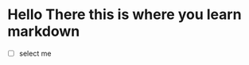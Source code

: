 # Hello There this is where you learn markdown

- [ ] select me
<!--
this is just for commenting
--!>
